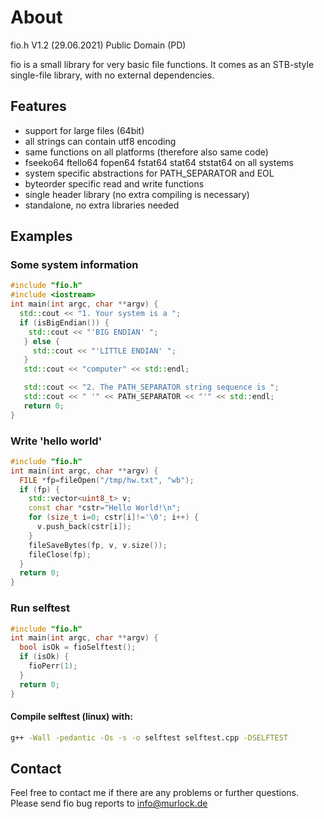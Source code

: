 # About

fio.h V1.2 (29.06.2021) Public Domain (PD)

fio is a small library for very basic file functions.
It comes as an STB-style single-file library, with no external dependencies.

## Features
* support for large files (64bit)
* all strings can contain utf8 encoding
* same functions on all platforms (therefore also same code)
* fseeko64 ftello64 fopen64 fstat64 stat64 ststat64 on all systems
* system specific abstractions for PATH_SEPARATOR and EOL
* byteorder specific read and write functions
* single header library (no extra compiling is necessary)
* standalone, no extra libraries needed

## Examples

### Some system information
```c++
#include "fio.h"
#include <iostream>
int main(int argc, char **argv) {
  std::cout << "1. Your system is a ";
  if (isBigEndian()) {
    std::cout << "'BIG ENDIAN' ";
   } else {
     std::cout << "'LITTLE ENDIAN' ";
   }
   std::cout << "computer" << std::endl;

   std::cout << "2. The PATH_SEPARATOR string sequence is ";
   std::cout << " '" << PATH_SEPARATOR << "'" << std::endl;
   return 0;
}
```

### Write 'hello world'
```c++
#include "fio.h"
int main(int argc, char **argv) {
  FILE *fp=fileOpen("/tmp/hw.txt", "wb");
  if (fp) {
    std::vector<uint8_t> v;
    const char *cstr="Hello World!\n";
    for (size_t i=0; cstr[i]!='\0'; i++) {
      v.push_back(cstr[i]);
    }
    fileSaveBytes(fp, v, v.size());
    fileClose(fp);
  }
  return 0;
}
```

### Run selftest
```c++
#include "fio.h"
int main(int argc, char **argv) {
  bool isOk = fioSelftest();
  if (isOk) {
    fioPerr(1);
  }
  return 0;
}
```

#### Compile selftest (linux) with:
```bash
g++ -Wall -pedantic -Os -s -o selftest selftest.cpp -DSELFTEST
```


## Contact
Feel free to contact me if there are any problems or further questions.  
Please send fio bug reports to info@murlock.de
